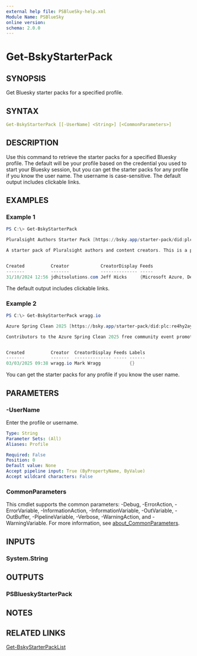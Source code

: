 ```yaml
---
external help file: PSBlueSky-help.xml
Module Name: PSBlueSky
online version:
schema: 2.0.0
---
```


# Get-BskyStarterPack

## SYNOPSIS

Get Bluesky starter packs for a specified profile.

## SYNTAX

```yaml
Get-BskyStarterPack [[-UserName] <String>] [<CommonParameters>]
```

## DESCRIPTION

Use this command to retrieve the starter packs for a specified Bluesky profile. The default will be your profile based on the credential you used to start your Bluesky session, but you can get the starter packs for any profile if you know the user name. The username is case-sensitive. The default output includes clickable links.

## EXAMPLES

### Example 1

```powershell
PS C:\> Get-BskyStarterPack

Pluralsight Authors Starter Pack [https://bsky.app/starter-pack/did:plc:ohgsqpfsbocaaxusxqlgfvd7/3l7spfvbk5w2n]

A starter pack of Pluralsight authors and content creators. This is a personal list, unaffiliated with Pluralsight.com. If you are a Pluralsight author, ping me to get added to the list.


Created          Creator            CreatorDisplay Feeds                                                  Labels
-------          -------            -------------- -----                                                  ------
31/10/2024 12:56 jdhitsolutions.com Jeff Hicks     {Microsoft Azure, Developers, DevOps | SecOps | Cloud} {}


```

The default output includes clickable links.

### Example 2

```powershell
PS C:\> Get-BskyStarterPack wragg.io

Azure Spring Clean 2025 [https://bsky.app/starter-pack/did:plc:re4hy2aynaii3jfcgl2s5gmp/3ljhnp6v2mq2y]

Contributors to the Azure Spring Clean 2025 free community event promoting well-managed Azure tenants.


Created          Creator  CreatorDisplay Feeds Labels
-------          -------  -------------- ----- ------
03/03/2025 09:38 wragg.io Mark Wragg           {}
```

You can get the starter packs for any profile if you know the user name.

## PARAMETERS

### -UserName
Enter the profile or username.

```yaml
Type: String
Parameter Sets: (All)
Aliases: Profile

Required: False
Position: 0
Default value: None
Accept pipeline input: True (ByPropertyName, ByValue)
Accept wildcard characters: False
```

### CommonParameters
This cmdlet supports the common parameters: -Debug, -ErrorAction, -ErrorVariable, -InformationAction, -InformationVariable, -OutVariable, -OutBuffer, -PipelineVariable, -Verbose, -WarningAction, and -WarningVariable. For more information, see [about_CommonParameters](http://go.microsoft.com/fwlink/?LinkID=113216).

## INPUTS

### System.String

## OUTPUTS

### PSBlueskyStarterPack

## NOTES

## RELATED LINKS

[Get-BskyStarterPackList](Get-BskyStarterPackList.md)
